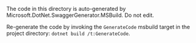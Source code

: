 The code in this directory is auto-generated by Microsoft.DotNet.SwaggerGenerator.MSBuild. Do not edit.

Re-generate the code by invoking the `GenerateCode` msbuild target in the project directory: `dotnet build /t:GenerateCode`.

